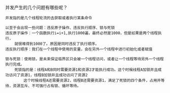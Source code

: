 并发产生的几个问题有哪些呢？

    并发指的是几个线程轮流的去获取或者执行某条命令 

    以至于会出现一些问题：违反原子操作、违反执行顺序、锁与死锁
    违反原子操作：一个函数执行i=i+1,执行1000遍，最终必然是1000，但是如果是两个线程执行，
        就很难得到1000了。原因是同时违反了执行顺序。
    违反执行顺序：我们在一个线程中使用的变量，会在另外一个线程中进行初始化或者赋值

    锁与死锁：使用锁，是未来保证临界区只会被一个线程访问，或者让一个线程等待另外一个线程执行完成。
        死锁指的是：线程A和B同时需要资源1和资源2才能执行成功。这个时候线程A加锁并且成功访问了资源1，线程B加锁并且成功访问了资源2
            这个时候线程A还需要资源2，线程B还需要资源1，满足了死锁的四个条件，占用并等待，资源互斥、不可强行占有锁、循环等待。